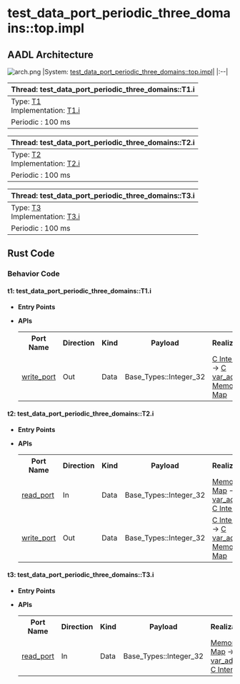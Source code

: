 # test_data_port_periodic_three_domains::top.impl

## AADL Architecture
![arch.png](../../aadl/diagrams/arch.png)
|System: [test_data_port_periodic_three_domains::top.impl]()|
|:--|

|Thread: test_data_port_periodic_three_domains::T1.i |
|:--|
|Type: [T1](../../aadl/test_data_port_periodic_three_domains.aadl#L14-L22)<br>Implementation: [T1.i](../../aadl/test_data_port_periodic_three_domains.aadl#L23-L25)|
|Periodic : 100 ms|

|Thread: test_data_port_periodic_three_domains::T2.i |
|:--|
|Type: [T2](../../aadl/test_data_port_periodic_three_domains.aadl#L47-L56)<br>Implementation: [T2.i](../../aadl/test_data_port_periodic_three_domains.aadl#L57-L59)|
|Periodic : 100 ms|

|Thread: test_data_port_periodic_three_domains::T3.i |
|:--|
|Type: [T3](../../aadl/test_data_port_periodic_three_domains.aadl#L84-L92)<br>Implementation: [T3.i](../../aadl/test_data_port_periodic_three_domains.aadl#L93-L95)|
|Periodic : 100 ms|


## Rust Code


### Behavior Code
#### t1: test_data_port_periodic_three_domains::T1.i

 - **Entry Points**



- **APIs**

    <table>
    <tr><th>Port Name</th><th>Direction</th><th>Kind</th><th>Payload</th><th>Realizations</th></tr>
    <tr><td><a title='Model' href='../../aadl/test_data_port_periodic_three_domains.aadl#L17-L17'>write_port</a></td>
        <td>Out</td><td>Data</td>
        <td>Base_Types::Integer_32</td><td><a title='C Interface' href='components/p1_t1/src/p1_t1.c#L13-L17'>C Interface</a> -> <a title='C Shared Memory Variable' href='components/p1_t1/src/p1_t1.c#L9-L9'>C var_addr</a> -> <a title='Memory Map' href='microkit.system#L19-L23'>Memory Map</a></td></tr>
    </table>


#### t2: test_data_port_periodic_three_domains::T2.i

 - **Entry Points**



- **APIs**

    <table>
    <tr><th>Port Name</th><th>Direction</th><th>Kind</th><th>Payload</th><th>Realizations</th></tr>
    <tr><td><a title='Model' href='../../aadl/test_data_port_periodic_three_domains.aadl#L50-L50'>read_port</a></td>
        <td>In</td><td>Data</td>
        <td>Base_Types::Integer_32</td><td><a title='Memory Map' href='microkit.system#L37-L41'>Memory Map</a> -> <a title='C Shared Memory Variable' href='components/p2_t2/src/p2_t2.c#L9-L9'>C var_addr</a> -> <a title='C Interface' href='components/p2_t2/src/p2_t2.c#L17-L26'>C Interface</a></td></tr>
    <tr><td><a title='Model' href='../../aadl/test_data_port_periodic_three_domains.aadl#L51-L51'>write_port</a></td>
        <td>Out</td><td>Data</td>
        <td>Base_Types::Integer_32</td><td><a title='C Interface' href='components/p2_t2/src/p2_t2.c#L28-L32'>C Interface</a> -> <a title='C Shared Memory Variable' href='components/p2_t2/src/p2_t2.c#L11-L11'>C var_addr</a> -> <a title='Memory Map' href='microkit.system#L42-L46'>Memory Map</a></td></tr>
    </table>


#### t3: test_data_port_periodic_three_domains::T3.i

 - **Entry Points**



- **APIs**

    <table>
    <tr><th>Port Name</th><th>Direction</th><th>Kind</th><th>Payload</th><th>Realizations</th></tr>
    <tr><td><a title='Model' href='../../aadl/test_data_port_periodic_three_domains.aadl#L87-L87'>read_port</a></td>
        <td>In</td><td>Data</td>
        <td>Base_Types::Integer_32</td><td><a title='Memory Map' href='microkit.system#L60-L64'>Memory Map</a> -> <a title='C Shared Memory Variable' href='components/p3_t3/src/p3_t3.c#L9-L9'>C var_addr</a> -> <a title='C Interface' href='components/p3_t3/src/p3_t3.c#L16-L25'>C Interface</a></td></tr>
    </table>

